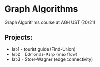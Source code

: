 # Graph Algorithms
Graph Algorithms course at AGH UST (20/21)
## Projects:
* lab1 - tourist guide (Find-Union)
* lab2 - Edmonds-Karp (max flow)
* lab3 - Stoer-Wagner (edge connectivity)
